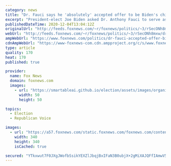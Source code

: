 ```yaml
---
category: news
title: "Dr. Fauci says he 'absolutely' accepted offer to be Biden's chief medical adviser"
excerpt: "President-elect Joe Biden asked Dr. Anthony Fauci to serve as his chief medical adviser, a role the director of the National Institute of Allergy and Infectious Diseases (NIAID) said he “absolutely” accepted."
publishedDateTime: 2020-12-04T13:04:12Z
originalUrl: "http://feeds.foxnews.com/~r/foxnews/politics/~3/rSecONh8mxw/dr-fauci-accepted-offer-biden-chief-medical-adviser"
webUrl: "http://feeds.foxnews.com/~r/foxnews/politics/~3/rSecONh8mxw/dr-fauci-accepted-offer-biden-chief-medical-adviser"
ampWebUrl: "https://www.foxnews.com/politics/dr-fauci-accepted-offer-biden-chief-medical-adviser.amp"
cdnAmpWebUrl: "https://www-foxnews-com.cdn.ampproject.org/c/s/www.foxnews.com/politics/dr-fauci-accepted-offer-biden-chief-medical-adviser.amp"
type: article
quality: 170
heat: 170
published: true

provider:
  name: Fox News
  domain: foxnews.com
  images:
    - url: "https://smartableai.github.io/election/assets/images/organizations/foxnews.com-50x50.jpg"
      width: 50
      height: 50

topics:
  - Election
  - Republican Voice

images:
  - url: "https://a57.foxnews.com/static.foxnews.com/foxnews.com/content/uploads/2020/10/340/340/brooke-singman-headshot.jpg?ve=1&tl=1"
    width: 340
    height: 340
    isCached: true

secured: "YTkxwut7F0JXgJWofbSsikYEXZlJbqjBxIFaN3B0ubjX+2gMiXAJQFfIAmwV5g0E4QlM+QYlLXDnyZH7YKUEQ2O2RhH8oEs9VLU5tC94vA45eaHbb3XzuExuYgE2UjSXm7VXVRhAOLTJtOqfn9aeSFEvIxBgYD5YSdU/wHmOSs9PZE4HLeZU3scTuRgJ4r78FIdbAL26HtC9VgWHFK+Mp+Pxv1RnNU4FbiCNHe+gnNmHN7FUis0G72xSrbi49CtjbSlPE2RMONfqdO+eASjYWmm0C5SvVb/2hGHCPsLiCl4sbwrpACjBS3/qbnFfJC7QTRlA/HjsPbLgPJRzJF90mpFiC2bgyL0H2qG+v6mfCA4=;ch3CPrXNHfXVJRGycaTBFg=="
---
```


